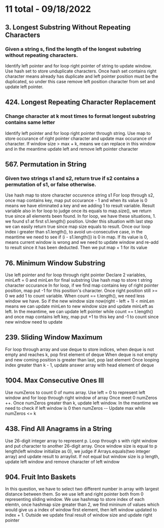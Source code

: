 # 11 total - 09/18/2022

## 3. Longest Substring Without Repeating Characters
### Given a string s, find the length of the longest substring without repeating characters.
Identify left pointer and for loop right pointer of string to update window. Use hash set to store unduplicate characters. Once hash set contains right character means already has duplicate and left pointer position must be the duplicated, so under this case remove left position character from set and update left pointer.

## 424. Longest Repeating Character Replacement
### Change character at k most times to format longest substring contains same letter 
Identify left pointer and for loop right pointer through string. Use map to store occurance of right pointer character and update max occurance of character. If window size > max + k, means we can replace in this window and in the meantime update left and remove left pointer character

## 567. Permutation in String
### Given two strings s1 and s2, return true if s2 contains a permutation of s1, or false otherwise.
Use hash map to store character occurence string s1
For loop through s2, once map contains key, map put occurance - 1 and when its value is 0 means we have eliminated a key and we adding 1 to result variable. Result variable also in for loop to judge once its equals to map.size(), we return true since all elements been found.
In for loop, we have these situations, 1. we found s1 at first s1.length() position. Under this situation with last step we can easily return true since map size equals to result. Once our loop index i greater than s1.length(), to avoid un-consecutive case, in the meantime we need to see if (i - s1.length()) is 0 in map. If its value is 0, means current window is wrong and we need to update window and re-add to result since it has been deducted. Then we put map + 1 for its value

## 76. Minimum Window Substring
Use left pointer and for loop through right pointer
Declare 2 variables, minLeft = 0 and minLen for final substring
Use hash map to store t string character occurance
In for loop, if we find map contains key of right pointer position, map put -1 for this position's character. Once right position still >= 0 we add 1 to count variable. When count == t.length(), we need less window we have. So if the new window size now(right - left + 1) < minLen means we can update minLen to new window size and update minLeft as left. In the meantime, we can update left pointer while count == t.length() and once map contains left key, map put +1 to this key and -1 to count since new window need to update


## 239. Sliding Window Maximum
For loop through array and use deque to store indices, when deque is not empty and reaches k, pop first element of deque
When deque is not empty and new coming position is greater than last, pop last element
Once looping index greater than k - 1, update answer array with head element of deque

## 1004. Max Consecutive Ones III
Use numZeros to count 0 of nums array.
Use left = 0 to represent left window and for loop through right window of array
Once meet 0 numZeros ++. Once numZeros greater than k, update left window. In the meantime we need to check if left window is 0 then numZeros --
Update max while numZeros <= k

## 438. Find All Anagrams in a String
Use 26-digit integer array to represent p. Loop through s with right window and put character to another 26-digit array. Once window size is equal to p length(left window initialize as 0), we judge if Arrays.equals(two integer array) and update result to arraylist. If not equal but window size is p length, update left window and remove character of left window

## 904. Fruit Into Baskets
In this question, we have to select two different number in array with largest distance between them. So we use left and right pointer both from 0 representing sliding window. We use hashmap to store index of each elemtn, once hashmap size greater than 2, we find mininum of values which would give us a index of window first element, then left window updated to index + 1. Outside we update final result of window size and update right pointer
